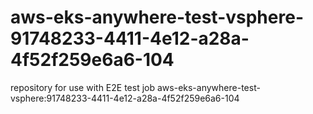 # aws-eks-anywhere-test-vsphere-91748233-4411-4e12-a28a-4f52f259e6a6-104
repository for use with E2E test job aws-eks-anywhere-test-vsphere:91748233-4411-4e12-a28a-4f52f259e6a6-104
